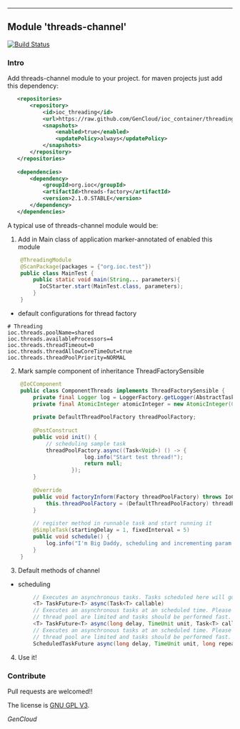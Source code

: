 ---

## Module 'threads-channel'

[![Build Status](https://travis-ci.org/GenCloud/ioc_container.svg?branch=master)](https://travis-ci.org/GenCloud/ioc_container)

### Intro
Add threads-channel module to your project. for maven projects just add this dependency:
```xml
   <repositories>
       <repository>
           <id>ioc_threading</id>
           <url>https://raw.github.com/GenCloud/ioc_container/threading/</url>
           <snapshots>
               <enabled>true</enabled>
               <updatePolicy>always</updatePolicy>
           </snapshots>
       </repository>
   </repositories>
    
   <dependencies>
       <dependency>
           <groupId>org.ioc</groupId>
           <artifactId>threads-factory</artifactId>
           <version>2.1.0.STABLE</version>
       </dependency>
   </dependencies>
```
    
A typical use of threads-channel module would be:
1) Add in Main class of application marker-annotated of enabled this module
```java
    @ThreadingModule
    @ScanPackage(packages = {"org.ioc.test"})
    public class MainTest {
        public static void main(String... parameters){
          IoCStarter.start(MainTest.class, parameters);
        }
    }
```

* default configurations for thread factory
```properties
# Threading
ioc.threads.poolName=shared
ioc.threads.availableProcessors=4
ioc.threads.threadTimeout=0
ioc.threads.threadAllowCoreTimeOut=true
ioc.threads.threadPoolPriority=NORMAL
```

2) Mark sample component of inheritance ThreadFactorySensible
```java
    @IoCComponent
    public class ComponentThreads implements ThreadFactorySensible {
    	private final Logger log = LoggerFactory.getLogger(AbstractTask.class);
    	private final AtomicInteger atomicInteger = new AtomicInteger(0);
    
    	private DefaultThreadPoolFactory threadPoolFactory;
    
    	@PostConstruct
    	public void init() {
    		// scheduling sample task
    		threadPoolFactory.async((Task<Void>) () -> {
            			log.info("Start test thread!");
            			return null;
            		});
    	}
    
    	@Override
    	public void factoryInform(Factory threadPoolFactory) throws IoCException {
    		this.threadPoolFactory = (DefaultThreadPoolFactory) threadPoolFactory;
    	}
    
    	// register method in runnable task and start running it
    	@SimpleTask(startingDelay = 1, fixedInterval = 5)
    	public void schedule() {
    		log.info("I'm Big Daddy, scheduling and incrementing param - [{}]", atomicInteger.incrementAndGet());
    	}
    }

```
3) Default methods of channel
- scheduling
```java
        // Executes an asynchronous tasks. Tasks scheduled here will go to an default shared thread pool.
        <T> TaskFuture<T> async(Task<T> callable)
        // Executes an asynchronous tasks at an scheduled time. Please note that resources in scheduled
        // thread pool are limited and tasks should be performed fast.
        <T> TaskFuture<T> async(long delay, TimeUnit unit, Task<T> callable)
        // Executes an asynchronous tasks at an scheduled time. Please note that resources in scheduled
        // thread pool are limited and tasks should be performed fast.
        ScheduledTaskFuture async(long delay, TimeUnit unit, long repeat, Runnable task)
```
    
4) Use it!

### Contribute
Pull requests are welcomed!!

The license is [GNU GPL V3](https://www.gnu.org/licenses/gpl-3.0.html/).

_GenCloud_
